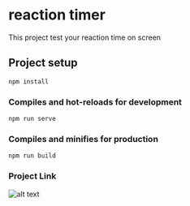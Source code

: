# reaction timer
This project test your reaction time on screen
## Project setup
```
npm install
```

### Compiles and hot-reloads for development
```
npm run serve
```

### Compiles and minifies for production
```
npm run build
```

### Project Link
![alt text](https://www.indraneelam.com/wp-content/uploads/2017/02/coming-soon-1.png)

[comment]: <> (See [Configuration Reference]&#40;https://cli.vuejs.org/config/&#41;.)
